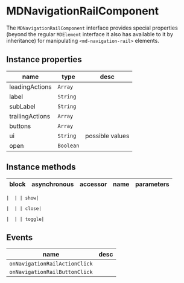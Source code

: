 # MDNavigationRailComponent
The `MDNavigationRailComponent` interface provides special properties (beyond the regular `MDElement` interface it also has available to it by inheritance) for manipulating `<md-navigation-rail>` elements.

## Instance properties

name|type|desc
---|---|---
leadingActions|`Array`|
label|`String`|
subLabel|`String`|
trailingActions|`Array`|
buttons|`Array`|
ui|`String`|possible values 
open|`Boolean`|

## Instance methods

block| asynchronous | accessor| name| parameters
---| --- | ---| ---| ---

    |  | | show| 

    |  | | close| 

    |  | | toggle| 

## Events

name|desc
---|---
`onNavigationRailActionClick`|
`onNavigationRailButtonClick`|
